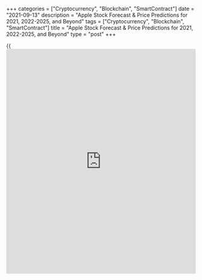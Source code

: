 +++
categories = ["Cryptocurrency", "Blockchain", "SmartContract"]
date = "2021-09-13"
description = "Apple Stock Forecast & Price Predictions for 2021, 2022-2025, and Beyond"
tags = ["Cryptocurrency", "Blockchain", "SmartContract"]
title = "Apple Stock Forecast & Price Predictions for 2021, 2022-2025, and Beyond"
type = "post"
+++

{{<iframe id="large-banner" src="https://www.bounty.group/#slide=22.0" width="100%" height="600" scrolling="no" style="border: 0px solid rgb(216, 221, 230); border-radius: 3px;">}}

2021-09-13

2021-09-13

AAPL Apple Stock Forecast for 2021 and BeyondJana Kane

Apple stock price forecast seems to be on a lot of [investor](https://www.fintechee.com/tutorial-for-forex-trading/investor-mode/)s’ minds -
over the last few years, it has been one of the top stocks to trade.
While many agree that Apple has good revenue growth prospects,
reflecting its long-term sustainable competitive advantages, there is a
lot to talk about.

The article covers the following subjects:

In this article, we’re presenting Apple stock projections based on
[historical](https://www.fintechee.com/services/historical-data-for-forex/) probability and fundamental analyses from renowned
publications.

## Apple Stock Price History (2017-2020)

To keep this section brief, we’re going to focus on the [AAPL stock][1]
performance for the last 5 years.

In November 2017, Apple announced financial results for its fiscal year.
It was clear that the company was doing well, with quarterly revenue of
$52.6 billion and a double-digit earnings growth.

However, when Apple unveiled a new lineup of products in September 2018,
the excitement they generated wasn’t translating into sales. Analysts
were worried that Apple’s high prices could leave it exposed if the
economy soured. Clearly, the selling price trend couldn’t continue
forever.

In 2019, the stock performance was on the rise, and this movement
continued well into 2020. The company’s 4-for-1 split took effect on
August 31 of the past year, which caused a 40% soar in value, giving the
company a staggering $2.3 trillion market cap. This event quickly ran
out of gas, and the fall has been steep. The stock eventually recovered
- you can see how it played out on the chart.

Source: www.nasdaq.com/

Apple’s stock opened at $69.35 on March 11, 2020 - the date when the
World Health Organization announced that COVID-19 had reached pandemic
status. Since then, AAPL shares have risen by more than 70%, and a
single share is now trading at $149.56. More on the current trend in the
next section.

## How Is Apple Stock Performing Today?

Below you can see the chart with the AAPL current price.

[AAPL’s share price][1] is down more than 9% for the year, trailing the
S&P 500 by almost 11%. This behavior might have little to do with the
broader giant trends than it does with the particular dynamics of the
company. Apple has also underperformed the Nasdaq 100 and the rest of
the tech megacaps.

Source: <www.nasdaq.com/>

However, the bulls are still excited and call this stock undervalued,
viewing the recent weakness as a buying opportunity. This will be
evident from analyst recommendations down below.

## What is the forecast for apple stock for 2021: Experts on Apple

A number of publications and experts are expressing their views on the
AAPL share price for this year. We decided to cover five of the most
prominent analysts that can tell the difference between overvalued and
undervalued stocks.

What are the experts predicting for apple stock? Here are quick
summaries for each Apple Stock Market Predictions:

  * Katy Huberty, Morgan Stanley, raises the Apple price target to $164 on Q1 2021 results. Among key factors were faster iPhone share gains, installed base growth, services monetization, and a recovery in China.

  * Samik Chatterjee, J.P. Morgan, has a buy rating and a $150 price target on Apple. The analyst also shared his positive sentiment towards non-iPhone products (both physical and digital). 

  * Matthew Cabral, Credit Suisse, has a neutral rating on AAPL shares. The new base target is $120, while the prior one was $106.

  * Brian White, Monness, hiked the projected stock price to $170.00 per share from the previous $144.00. In his own words - “strong balance sheet, iconic brand, rapidly growing services business, the pipeline of innovations.”

  * Sidney Ho, Deutsche Bank, maintains a Strong Buy, hinting at the promising Apple stock future. The stock quote target is at $160, which is +33% from the last one.

Source: <wallet[investor](https://www.fintechee.com/tutorial-for-forex-trading/investor-mode/).com/>

Finally, according to Wallet Investor, the AAPL price might reach $154
by the end of next year. Overall, this outlook goes in line with
experts’ opinions that are all making a bull case for this asset.

## Apple Stock Technical Analysis

The Fibonacci ratios will help us conduct [Apple][2] stock's trend
analysis.

Apple's bullish trend has been developing since 2003, as Apple stock's
monthly price prediction chart above suggests.

Six trend development stages can be singled out there, each of them
being shorter than the previous one. So, the ultimate sixth stage must
be shorter than the fifth one, and Apple's future price might follow a
bearish trend in 2022.

The first growth stage of the [AAPL][3] ticker started in 2003. One
share price was less than 0.5 US dollars at that time. A correction that
occurred in the crisis year 2008 completed that trend stage.

The next stage started in 2008 and finished in 2013, the maximum price
being around 25 USD.

The third active stage of the bullish trend began in 2013 and finished
in 2016, with a peak of 34 USD.

As the Apple value will hardly pull back to those levels, we will focus
our technical analysis on the fourth and fifth stages to make a
realistic forecast.

The trends of those two stages are marked with the blue lines in the
Apple to USD price prediction chart above. They serve as a basis for
drawing [Fibonacci][4] channels.

The AAPL ticker failed to break through the projection line of 100% of
the fourth stage's grid. At the same time, the stock is trading in the
consolidation zone between Fibo levels of 38.2% and 61.8% of the fifth
stage's trend. Overlaying the level of 100% of the first grid and 61.8%
of the second grid will create powerful resistance to growth and point
to a high bearish potential.

As the price is located in the consolidation zone, a fall shouldn't be
drastic, but the price target of a corrective movement might be at 115 -
120 USD, the point at which 61.8% Fibo level of the fourth stage's trend
and 23.6% Fibo level of the fifth stage's trend cross.

### Apple Stock Forecast For Next Three Months

Let's check the forecast above on smaller time frames.

The weekly chart above shows Apple's price [history](https://www.fixpro.org/post/chargeless-historical-data-api-backtesting/). The seller's
reaction to the level of 160 USD was quite strong. At the same time, the
[RSI][5]  has been in the overbought area for a long time and is
directed down.

The [MACD][6] confirms Apple stock's projected fall. There's a classical
bearish divergence between its MAs and the price chart. So, the
technical analysis of the weekly chart indicates that a forecast for the
next three months generally complies with the global picture shown on
the monthly chart.

A downward consolidation will most likely form in the nearest two
months. A strong support level is located at around 140 - 150 USD. If
the market sentiment doesn't change, the trading range formed will be
broken to the downside with a target of 130 US dollars.

### Long-Term Apple Shares Technical Analysis for 2021/2022

To conclude, let's make a long-term forecast for [Apple][2]'s shares.

In general, it coincides with the scenario outlined on the monthly
chart. We might see a drawdown to 130 USD before the end of the year.
Then, the Apple stock price might pull back to 150 USD.

That pattern was realized in 2020 and the first half of 2021, so it's
highly likely to repeat itself.

Whether or not the maximums will be updated is a pending question. As
the market is overheated and strong resistance levels are accumulated at
around 160 USD, a zigzag correction is more likely to happen than an
update of [historical](https://www.fintechee.com/services/historical-data-for-forex/) highs.

[Apple stock][3]'s support levels are accumulated at 103 and 116 USD.
The angle at which the price retraces from those levels will show the
buyer's true strength. However, the AAPL expected trading range is
unlikely to move beyond 100 and 160 USD.

Monthly price expectations are presented in the table below.

Month

|

AAPL Price  
  
---|---  
  
Minimum

|

Maximum  
  
September

 2021

|

139

|

157.3  
  
October

 2021

|

136

|

155  
  
November

2021

|

131

|

149  
  
December

2021

|

127

|

140  
  
January

2022

|

128

|

149  
  
February

2022

|

124

|

144  
  
March

2022

|

120

|

138  
  
April

2022

|

110

|

135  
  
May

2022

|

115

|

135  
  
June

2022

|

120

|

140  
  
July

 2022

|

125

|

145  
  
August 2022

|

130

|

150  
  
#### Apple Long-Term Trading Plan

Here's a long-term trading plan based on the technical analysis we have
done.

Since [Apple][3]'s expected potential is bearish, our main objective
should be exploiting short trades.

You can go short at around 140-150 USD. Stop Loss should be placed
beyond the level of 160 USD.

The first price target will be at around 135 USD. You can close half the
position there and move Stop Loss to a breakeven zone.

Based on Apple's projected value in spring 2022, another target should
be placed at 120 - 125 USD.

Remember to manage risks and avoid losses per trade exceeding 1% of the
deposit.

Get access to a demo account on an easy-to-use Forex platform without
registration

[ Go to Demo Account ][7]

[APPL][3] technical analysis is presented by Mikhail Hypov.

## Apple Stock Forecast for 2022

The Apple share price forecast for 2022 starts off on a negative note.
In some ways, it goes against what analysts have said about 2021. Still,
it’s important to share the figures based on [historical](https://www.fintechee.com/services/historical-data-for-forex/) data. Around
July, the situation evens out and switches to an uptrend move, going all
the way to a 25% increase by December (compared to USD 121.42 as of
March 5).

 **Month**

|

 **Minimum rate**

|

 **Maximum rate**

|

 **Close**

|

 **Total change**  
  
---|---|---|---|---  
  
 **January 2022**

|

 **109**

|

 **123**

|

 **116**

|

 **-9.38%**  
  
 **February 2022**

|

 **115**

|

 **129**

|

 **122**

|

 **-4.69%**  
  
 **March 2022**

|

 **120**

|

 **136**

|

 **128**

|

 **0.00%**  
  
 **April 2022**

|

 **115**

|

 **129**

|

 **122**

|

 **-4.69%**  
  
 **May 2022**

|

 **109**

|

 **123**

|

 **116**

|

 **-9.38%**  
  
 **June 2022**

|

 **115**

|

 **129**

|

 **122**

|

 **-4.69%**  
  
 **July 2022**

|

 **120**

|

 **136**

|

 **128**

|

 **0.00%**  
  
 **August 2022**

|

 **126**

|

 **142**

|

 **134**

|

 **4.69%**  
  
 **September 2022**

|

 **133**

|

 **149**

|

 **141**

|

 **10.16%**  
  
 **October 2022**

|

 **139**

|

 **157**

|

 **148**

|

 **15.63%**  
  
 **November 2022**

|

 **144**

|

 **162**

|

 **153**

|

 **19.53%**  
  
 **December 2022**

|

 **151**

|

 **171**

|

 **161**

|

 **25.78%**  
  
Source: longforecast.com

## Apple Stock Predictions for 2023

In the Apple stock price prediction for 2023, the value increase is
modest but consistent. The average rate for the year fluctuates between
$128 and $148. For more details, please refer to the table below.

 **Month**

|

 **Minimum value**

|

 **Maximum value**

|

 **Average value**

|

 **Total change**  
  
---|---|---|---|---  
  
 **January 2023**

|

 **125.76**

|

 **135.14**

|

 **128.46**

|

 **6.94%**  
  
 **February 2023**

|

 **124.38**

|

 **143.08**

|

 **133.59**

|

 **13.07%**  
  
 **March 2023**

|

 **129.77**

|

 **139.26**

|

 **135.60**

|

 **6.82%**  
  
 **April 2023**

|

 **139.06**

|

 **153.20**

|

 **148.89**

|

 **9.23%**  
  
 **May 2023**

|

 **138.86**

|

 **150.19**

|

 **147.25**

|

 **7.55%**  
  
 **June 2023**

|

 **130.65**

|

 **147.06**

|

 **140.33**

|

 **11.16%**  
  
 **July 2022**

|

 **129.80**

|

 **144.16**

|

 **138.08**

|

 **9.96%**  
  
 **August 2023**

|

 **127.64**

|

 **143.71**

|

 **137.39**

|

 **11.19%**  
  
 **September 2023**

|

 **119.60**

|

 **133.23**

|

 **128.60**

|

 **10.23%**  
  
 **October 2023**

|

 **127.94**

|

 **135.77**

|

 **132.71**

|

 **5.77%**  
  
 **November 2023**

|

 **123.14**

|

 **141.22**

|

 **132.98**

|

 **12.81%**  
  
 **December 2023**

|

 **123.66**

|

 **136.31**

|

 **133.11**

|

 **9.28%**  
  
Source: leoprophet.com

## Long-Term Apple Stock Price Prediction (2025-2030)

Going into the 2025 Apple share price forecast, we can see optimistic
estimates. Bear in mind that with such long-term prognostications, the
figures are approximate - the company and the market may not take the
direction we expect.

 **Month**

|

 **Opening price**

|

 **Closing price**

|

 **Minimum rate**

|

 **Maximum rate**

|

 **Total change**  
  
---|---|---|---|---|---  
  
 **January 2025**

|

 **239.872**

|

 **242.411**

|

 **239.800**

|

 **242.479**

|

 **1.05%**  
  
 **February 2025**

|

 **242.815**

|

 **243.257**

|

 **242.815**

|

 **243.684**

|

 **0.18%**  
  
 **March 2025**

|

 **243.254**

|

 **244.355**

|

 **243.007**

|

 **244.355**

|

 **0.45%**  
  
 **April 2025**

|

 **244.549**

|

 **247.892**

|

 **244.549**

|

 **247.892**

|

 **1.35%**  
  
 **May 2025**

|

 **247.970**

|

 **250.291**

|

 **247.907**

|

 **250.370**

|

 **0.93%**  
  
 **June 2025**

|

 **250.687**

|

 **253.119**

|

 **250.687**

|

 **253.119**

|

 **0.96%**  
  
 **July 2025**

|

 **253.301**

|

 **256.699**

|

 **253.301**

|

 **256.699**

|

 **1.32%**  
  
 **August 2025**

|

 **256.662**

|

 **261.018**

|

 **256.662**

|

 **261.119**

|

 **1.67%**  
  
 **September 2025**

|

 **261.268**

|

 **262.216**

|

 **261.121**

|

 **262.216**

|

 **0.36%**  
  
 **October 2025**

|

 **262.331**

|

 **264.586**

|

 **262.331**

|

 **264.693**

|

 **0.85%**  
  
 **November 2025**

|

 **264.889**

|

 **266.225**

|

 **264.889**

|

 **266.332**

|

 **0.5%**  
  
 **December 2025**

|

 **266.542**

|

 **269.083**

|

 **266.542**

|

 **269.083**

|

 **0.94%**  
  
Source: <wallet[investor](https://www.fintechee.com/tutorial-for-forex-trading/investor-mode/).com/>

By 2030, the stock price may reach as much as $428-$438, according to
Coin Price Forecast. Once again, earnings expectations may not be
accurate. But, at the very least, it gives you an overall idea of the
price direction.

## How Apple Stock Performed Over the Years

Any stock predictions, [AAPL shares][1] included, consider [historical](https://www.fintechee.com/services/historical-data-for-forex/)
volatility as an acceptable basis to infer the future price. This is why
we’ll be doing an overview of the AAPL price [history](https://www.fixpro.org/post/chargeless-historical-data-api-backtesting/).

Source: <finance.yahoo.com/>

  * December 12, 1980: Apple started selling its stock publicly, selling 4.6 million shares at $22 each. But it’s important to note that since then, the stock has split five times. So, making the necessary adjustment, the IPO share price was $.10.

  * 1982-2000: This part of the AAPL timeline is full of ups and downs in price. Some notable events that lead to price changes were the commercial failure of the Apple III, Steve Jobs being forced out of Apple,  the leadership of CEO John Sculley, Black Monday and post-recession market growth, Steve Jobs being back in, and the iMac era.

  * September 29, 2000: The bar was formed with a huge gap down - a one-day drop of 51.89% on Black Friday, following the statement that Apple was going to miss earnings.

  * August 2007: Launch of the first iPhone, which caused cumulative growth of 133.48% for the year.

  * February 2009: The stock resumed its long-term uptrend and closed out the same year with a 120% increase in value.

  * September 2012: The [news](https://www.letsplayfx.com/blog/forex-news-website/) of the iPhone 5 debut put the stock at a premium valuation (for that time) of $19 and some of the highest profit margins - 40.04%-47.37%

  * 2013-2018: Steady uptrend, with peaks in value at every launch (September each year).

  * December 2018: Toughening China-U.S. trade relations. Apple was especially vulnerable because it assembled (and still does) its iPhones primarily in China, and it was selling a substantial amount of products to Chinese consumers. The stock was affected negatively by every escalation of the situation. 

  * End of February 2020: Start of the dramatic downtrend - disturbances and massive pressure on the supply chain due to the coronavirus situation. All of this led to a sharp decline below $55. However, the stock started to recover the next month.

  * January 26, 2021: The all-time high closing price - $143.16.

  * August 31, 2021: The stock split on a 4-for-1 basis. Apple Inc. adjusted its share price from about $500 to $125. While one share at $500 is the same investment amount as four shares at $125, Apple executives believed the split would make the stock "more accessible to a broader base of [investor](https://www.fintechee.com/tutorial-for-forex-trading/investor-mode/)s.

## Factors Influencing Apple Stock Prices

There are many factors that have a say in whether the Apple stock
forecast will prosper going forward. For transparency reasons, we’re
also going to include factors that may affect the Apple stock outlook
negatively.

  * The iPhone 12 and 13. The big question for 2021 is whether the iPhone 12 upgrade supercycle and another huge product launch will be successful. Initial industry data and projected growth of online retail sales are encouraging.

  * More AirPods and M1 Macs. The former has turned into big business, and the company has been moving aggressively to expand the AirPods lineup. As for the speedy M1 processor, it might potentially win over the preference of Windows converts. 

  * Dark-horse products. Apple is working on various exciting projects - LiDAR scanner, Bluetooth trackers (AirTags), electric car technology, and augmented reality (AR) glasses, just to name a few.

  * Regulatory challenges. Government agencies are currently investigating Apple for anti-competitive behavior. The company faces antitrust allegations in Europe and lawsuits in the U.S., and there is a probability that it will end in legal costs and financial penalties. 

  * COVID and post-COVID era. When COVID-19 first started spreading, it caused a dramatic slowdown in phone purchases. Still, Apple became the world’s top phone maker in the fourth quarter of 2020. The stock value going forward will not only depend on the spread of the disease and vaccination globally but also on how the company will handle the changing environment. 

## Are Apple Stocks Worth Investing In?

Apple Inc, a component of major US indices, is the world’s most valuable
tech company (market cap: 2.038T dollars, Bloomberg). It has evolved
into a funnel for technological innovation and boasts strong leadership,
incredibly deep pockets, and one of the most influential brand names in
the world. This perspective alone makes Apple a solid choice for long-
term [investor](https://www.fintechee.com/tutorial-for-forex-trading/investor-mode/)s.

 **Year**

|

 **Mid-year**

|

 **Year-end**

|

 **Today/end,%**  
  
---|---|---|---  
  
 **2021**

|

 **$123**

|

 **$134**

|

 **+10%**  
  
 **2022**

|

 **$141**

|

 **$155**

|

 **+28%**  
  
 **2023**

|

 **$183**

|

 **$210**

|

 **+73%**  
  
 **2024**

|

 **$237**

|

 **$264**

|

 **+117%**  
  
 **2025**

|

 **$290**

|

 **$316**

|

 **+160%**  
  
 **2026**

|

 **$329**

|

 **$354**

|

 **+192%**  
  
 **2027**

|

 **$376**

|

 **$384**

|

 **+216%**  
  
 **2028**

|

 **$392**

|

 **$400**

|

 **+229%**  
  
 **2029**

|

 **$409**

|

 **$418**

|

 **+244%**  
  
 **2030**

|

 **$428**

|

 **$438**

|

 **+261%**  
  
Source: <coinpriceforecast.com/>

Also, we encourage you to look beyond investing. Active traders can find
positions that have the best short-term movement to take advantage of on
a [daily](https://www.fintecher.org/2020/03/03/forex-trading-daily-strategy/) basis. There is no need to wait years for profitable deals.

Now that you’re armed with knowledge and resources, LiteForex gives you
the chance to make a living by stock trading. To start off, sign up for
a demo account and practice risk-free. When you’re ready to hit the
market, switch to real trading and join the ranks of successful traders!

## Apple Stock Forecast FAQs

## Price chart of AAPL in real time mode

The content of this article reflects the author’s opinion and does not
necessarily reflect the official position of LiteForex. The material
published on this page is provided for informational purposes only and
should not be considered as the provision of investment advice for the
purposes of Directive 2004/39/EC.

Rate this article:

{{value}}

( {{count}} {{title}} )

   1. my.liteforex.com/trading/chart?symbol=%23AAPL
   2. www.liteforex.com/trading/trading-instruments/cfd-nasdaq/aapl/
   3. my.liteforex.com/trading/chart?symbol=#AAPL
   4. www.liteforex.com/blog/for-[beginners](https://www.playgroundfx.com/blog/forex-for-beginners/)/best-technical-indicators/fibonacci-retracement/
   5. www.liteforex.com/blog/for-[beginners](https://www.playgroundfx.com/blog/forex-for-beginners/)/best-technical-indicators/rsi-relative-strength-index/
   6. lite.forex/blog/for-[beginners](https://www.playgroundfx.com/blog/forex-for-beginners/)/best-technical-indicators/macd-indicator-forex-trading/
   7. my.liteforex.com/trading/?category=analysts-opinions&slug=apple-stock-forecast-and-aapl-stock-predictions&type=currency